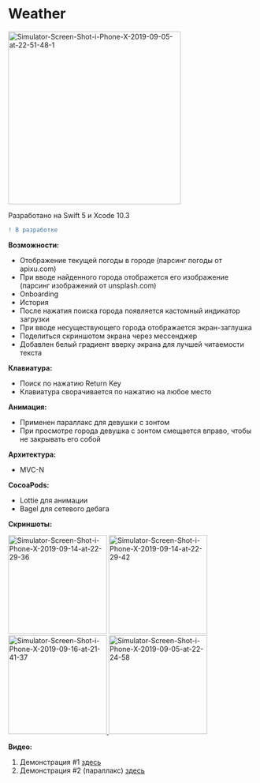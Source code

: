 # Weather

<a href="https://ibb.co/vxCMHBs"><img src="https://i.ibb.co/QF7xfc8/Simulator-Screen-Shot-i-Phone-X-2019-09-05-at-22-51-48-1.png" alt="Simulator-Screen-Shot-i-Phone-X-2019-09-05-at-22-51-48-1" width="350"></a>

Разработано на Swift 5 и Xcode 10.3
```diff
! В разработке
```

<b>Возможности:</b>
- Отображение текущей погоды в городе (парсинг погоды от apixu.com)
- При вводе найденного города отображется его изображение (парсинг изображений от unsplash.com)
- Onboarding
- История
- После нажатия поиска города появляется кастомный индикатор загрузки
- При вводе несуществующего города отображается экран-заглушка 
- Поделиться скриншотом экрана через мессенджер
- Добавлен белый градиент вверху экрана для лучшей читаемости текста

<b>Клавиатура:</b>
- Поиск по нажатию Return Key
- Клавиатура сворачивается по нажатию на любое место 

<b>Анимация:</b>
- Применен параллакс для девушки с зонтом
- При просмотре города девушка с зонтом смещается вправо, чтобы не закрывать его собой

<b>Архитектура:</b>
- MVC-N

<b>CocoaPods:</b>
- Lottie для анимации
- Bagel для сетевого дебага

<b>Скриншоты:</b>

<a href="https://ibb.co/BnvLcp9"><img src="https://i.ibb.co/kmzK57t/Simulator-Screen-Shot-i-Phone-X-2019-09-14-at-22-29-36.png" alt="Simulator-Screen-Shot-i-Phone-X-2019-09-14-at-22-29-36" width="200"></a>
<a href="https://ibb.co/hdnL8M3"><img src="https://i.ibb.co/6tprsZj/Simulator-Screen-Shot-i-Phone-X-2019-09-14-at-22-29-42.png" alt="Simulator-Screen-Shot-i-Phone-X-2019-09-14-at-22-29-42" width="200"></a>
<a href="https://ibb.co/0trz805"><img src="https://i.ibb.co/jRDjBCt/Simulator-Screen-Shot-i-Phone-X-2019-09-16-at-21-41-37.png" alt="Simulator-Screen-Shot-i-Phone-X-2019-09-16-at-21-41-37" width="200">
<a href="https://ibb.co/cQYt90c"><img src="https://i.ibb.co/dDm6vF0/Simulator-Screen-Shot-i-Phone-X-2019-09-05-at-22-24-58.png" alt="Simulator-Screen-Shot-i-Phone-X-2019-09-05-at-22-24-58" width="200"></a>

<b>Видео:</b>
1. Демонстрация #1 [здесь](https://drive.google.com/open?id=1SeBoWJU3KnPr-T8A0ROREVFPtonrQcgN)
2. Демонстрация #2 (параллакс) [здесь](https://drive.google.com/open?id=1O5ewI1XtnKCTTpFw-nKByih-_pjWU4Ei)



